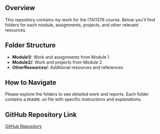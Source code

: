 ## Overview
This repository contains my work for the ITAI1378 course. Below you'll find folders for each module, assignments, projects, and other relevant resources.

## Folder Structure
- **Module1/**: Work and assignments from Module 1
- **Module2/**: Work and projects from Module 2
- **OtherResources/**: Additional resources and references

## How to Navigate
Please explore the folders to see detailed work and reports. Each folder contains a `README.md` file with specific instructions and explanations.

## GitHub Repository Link
[GitHub Repository](https://github.com/vviletta/CoursePortfolio)
